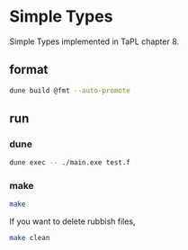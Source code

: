 # Simple Types

Simple Types implemented in TaPL chapter 8.

## format

```bash
dune build @fmt --auto-promote
```

## run

### dune

```bash
dune exec -- ./main.exe test.f
```

### make

```bash
make
```

If you want to delete rubbish files,

```bash
make clean
```
